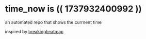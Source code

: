 # time_now is (( 1737932400992 ))

an automated repo that shows the currnent time

inspired by [breakingheatmap](https://github.com/breakingheatmap/breakingheatmap)